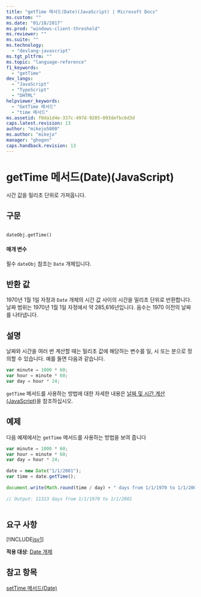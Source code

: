 ```yaml
---
title: "getTime 메서드(Date)(JavaScript) | Microsoft Docs"
ms.custom: ""
ms.date: "01/18/2017"
ms.prod: "windows-client-threshold"
ms.reviewer: ""
ms.suite: ""
ms.technology: 
  - "devlang-javascript"
ms.tgt_pltfrm: ""
ms.topic: "language-reference"
f1_keywords: 
  - "getTime"
dev_langs: 
  - "JavaScript"
  - "TypeScript"
  - "DHTML"
helpviewer_keywords: 
  - "GetTime 메서드"
  - "time 메서드"
ms.assetid: f0da1d4e-337c-497d-9205-093defbc6d3d
caps.latest.revision: 13
author: "mikejo5000"
ms.author: "mikejo"
manager: "ghogen"
caps.handback.revision: 13
---
```

# getTime 메서드(Date)(JavaScript)
시간 값을 밀리초 단위로 가져옵니다.  
  
## 구문  
  
```  
  
dateObj.getTime()   
```  
  
#### 매개 변수  
 필수 `dateObj` 참조는 `Date` 개체입니다.  
  
## 반환 값  
 1970년 1월 1일 자정과 `Date` 개체의 시간 값 사이의 시간을 밀리초 단위로 반환합니다.  날짜 범위는 1970년 1월 1일 자정에서 약 285,616년입니다.  음수는 1970 이전의 날짜를 나타냅니다.  
  
## 설명  
 날짜와 시간을 여러 번 계산할 때는 밀리초 값에 해당하는 변수를 일, 시 또는 분으로 정의할 수 있습니다.  예를 들면 다음과 같습니다.  
  
```javascript  
var minute = 1000 * 60;  
var hour = minute * 60;  
var day = hour * 24;  
```  
  
 `getTime` 메서드를 사용하는 방법에 대한 자세한 내용은 [날짜 및 시간 계산\(JavaScript\)](../../javascript/calculating-dates-and-times-javascript.md)을 참조하십시오.  
  
## 예제  
 다음 예제에서는 `getTime` 메서드를 사용하는 방법을 보여 줍니다  
  
```javascript  
var minute = 1000 * 60;  
var hour = minute * 60;  
var day = hour * 24;  
  
date = new Date("1/1/2001");  
var time = date.getTime();  
  
document.write(Math.round(time / day) + " days from 1/1/1970 to 1/1/2001");  
  
// Output: 11323 days from 1/1/1970 to 1/1/2001  
  
```  
  
## 요구 사항  
 [!INCLUDE[jsv1](../../javascript/misc/includes/jsv1-md.md)]  
  
 **적용 대상**: [Date 개체](../../javascript/reference/date-object-javascript.md)  
  
## 참고 항목  
 [setTime 메서드\(Date\)](../../javascript/reference/settime-method-date-javascript.md)